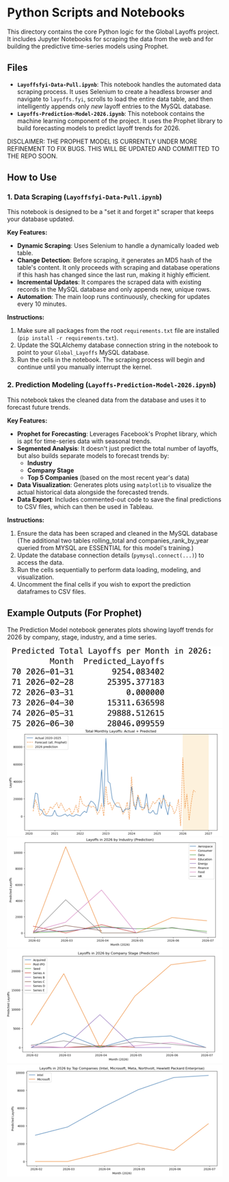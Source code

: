 # Python Scripts and Notebooks

This directory contains the core Python logic for the Global Layoffs project. It includes Jupyter Notebooks for scraping the data from the web and for building the predictive time-series models using Prophet.

## Files

*   **`Layoffsfyi-Data-Pull.ipynb`**: This notebook handles the automated data scraping process. It uses Selenium to create a headless browser and navigate to `layoffs.fyi`, scrolls to load the entire data table, and then intelligently appends only *new* layoff entries to the MySQL database.
*   **`Layoffs-Prediction-Model-2026.ipynb`**: This notebook contains the machine learning component of the project. It uses the Prophet library to build forecasting models to predict layoff trends for 2026.

DISCLAIMER: THE PROPHET MODEL IS CURRENTLY UNDER MORE REFINEMENT TO FIX BUGS. THIS WILL BE UPDATED AND COMMITTED TO THE REPO SOON.

## How to Use

### 1. Data Scraping (`Layoffsfyi-Data-Pull.ipynb`)

This notebook is designed to be a "set it and forget it" scraper that keeps your database updated.

**Key Features:**
*   **Dynamic Scraping**: Uses Selenium to handle a dynamically loaded web table.
*   **Change Detection**: Before scraping, it generates an MD5 hash of the table's content. It only proceeds with scraping and database operations if this hash has changed since the last run, making it highly efficient.
*   **Incremental Updates**: It compares the scraped data with existing records in the MySQL database and only appends new, unique rows.
*   **Automation**: The main loop runs continuously, checking for updates every 10 minutes.

**Instructions:**
1.  Make sure all packages from the root `requirements.txt` file are installed (`pip install -r requirements.txt`).
2.  Update the SQLAlchemy database connection string in the notebook to point to your `Global_Layoffs` MySQL database.
3.  Run the cells in the notebook. The scraping process will begin and continue until you manually interrupt the kernel.

### 2. Prediction Modeling (`Layoffs-Prediction-Model-2026.ipynb`)

This notebook takes the cleaned data from the database and uses it to forecast future trends.

**Key Features:**
*   **Prophet for Forecasting**: Leverages Facebook's Prophet library, which is apt for time-series data with seasonal trends.
*   **Segmented Analysis**: It doesn't just predict the total number of layoffs, but also builds separate models to forecast trends by:
    *   **Industry**
    *   **Company Stage**
    *   **Top 5 Companies** (based on the most recent year's data)
*   **Data Visualization**: Generates plots using `matplotlib` to visualize the actual historical data alongside the forecasted trends.
*   **Data Export**: Includes commented-out code to save the final predictions to CSV files, which can then be used in Tableau.

**Instructions:**
1.  Ensure the data has been scraped and cleaned in the MySQL database (The additional two tables rolling_total and companies_rank_by_year queried from MYSQL are ESSENTIAL for this model's training.)
2.  Update the database connection details (`pymysql.connect(...)`) to access the data.
3.  Run the cells sequentially to perform data loading, modeling, and visualization.
4.  Uncomment the final cells if you wish to export the prediction dataframes to CSV files.


## Example Outputs (For Prophet)
The Prediction Model notebook generates plots showing layoff trends for 2026 by company, stage, industry, and a time series.

![2026 Predictions](images/2026_predictions.png)
![2026 Visualization](images/2026_vis.png)
![Industry Visualization](images/industry_vis.png)
![Stage Visualization](images/stage_vis.png)
![Company Visualization](images/company_vis.png)